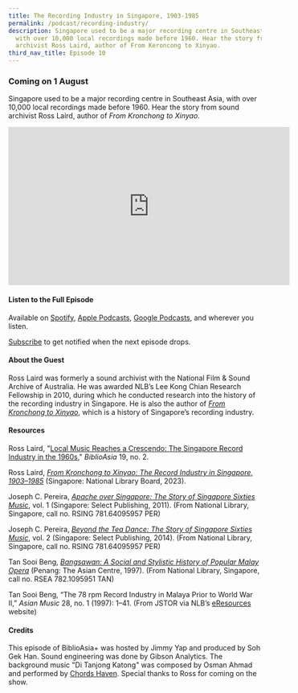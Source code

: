 ```yaml
---
title: The Recording Industry in Singapore, 1903-1985
permalink: /podcast/recording-industry/
description: Singapore used to be a major recording centre in Southeast Asia,
  with over 10,000 local recordings made before 1960. Hear the story from sound
  archivist Ross Laird, author of From Keroncong to Xinyao.
third_nav_title: Episode 10
---
```

### Coming on 1 August

Singapore used to be a major recording centre in Southeast Asia, with over 10,000 local recordings made before 1960. Hear the story from sound archivist Ross Laird, author of *From Kronchong to Xinyao*.

<iframe allowfullscreen="" allow="accelerometer; autoplay; clipboard-write; encrypted-media; gyroscope; picture-in-picture; web-share" frameborder="0" title="YouTube video player" src="https://www.youtube.com/embed/0CjUWHrPAWQ" height="315" width="560"></iframe>

#### **Listen to the Full Episode** ####

Available on [Spotify](https://open.spotify.com/show/66PYiIthr1KqQhJ82XH4DN), [Apple Podcasts](https://podcasts.apple.com/us/podcast/biblioasia/id1688142751), [Google Podcasts](https://podcasts.google.com/feed/aHR0cHM6Ly9mZWVkcy5jYXB0aXZhdGUuZm0vYmlibGlvYXNpYS8), and wherever you listen.

[Subscribe](https://open.spotify.com/show/66PYiIthr1KqQhJ82XH4DN) to get notified when the next episode drops.

#### **About the Guest** ####

Ross Laird was formerly a sound archivist with the National Film &amp; Sound Archive of Australia. He was awarded NLB’s Lee Kong Chian Research Fellowship in 2010, during which he conducted research into the history of the recording industry in Singapore. He is also the author of [*From Kronchong to Xinyao*](https://biblioasia.nlb.gov.sg/vol-19/issue-2/jul-sep-2023/singapore-record-industry-1960s/), which is a history of Singapore’s recording industry.

 

 

#### **Resources** ####

Ross Laird, "[Local Music Reaches a Crescendo: The Singapore Record Industry in the 1960s](https://biblioasia.nlb.gov.sg/vol-19/issue-2/jul-sep-2023/singapore-record-industry-1960s/)," *BiblioAsia* 19, no. 2. 


Ross Laird, [*From Kronchong to Xinyao: The Record Industry in Singapore, 1903–1985*](https://eservice.nlb.gov.sg/item_holding.aspx?bid=205959499) (Singapore: National Library Board, 2023).

Joseph C. Pereira, [*Apache over Singapore: The Story of Singapore Sixties Music*](https://eservice.nlb.gov.sg/item_holding.aspx?bid=14220601), vol. 1 (Singapore: Select Publishing, 2011). (From National Library, Singapore, call no. RSING 781.64095957 PER)

 

Joseph C. Pereira, [*Beyond the Tea Dance: The Story of Singapore Sixties Music*](https://catalogue.nlb.gov.sg/cgi-bin/spydus.exe/ENQ/WPAC/BIBENQ?SETLVL=1&amp;BRN=200180088), vol. 2 (Singapore: Select Publishing, 2014). (From National Library, Singapore, call no. RSING 781.64095957 PER)

 

Tan Sooi Beng, [*Bangsawan: A Social and Stylistic History of Popular Malay Opera*](https://catalogue.nlb.gov.sg/cgi-bin/spydus.exe/ENQ/WPAC/BIBENQ?SETLVL=1&amp;BRN=9454231) (Penang: The Asian Centre, 1997). (From National Library, Singapore, call no. RSEA 782.1095951 TAN)

 

Tan Sooi Beng, “The 78 rpm Record Industry in Malaya Prior to World War II,” *Asian Music* 28, no. 1 (1997): 1–41. (From JSTOR via NLB’s [eResources](https://eresources.nlb.gov.sg/main) website)

 

 

#### **Credits** ####

This episode of BiblioAsia+ was hosted by Jimmy Yap and produced by Soh Gek Han. Sound engineering was done by Gibson Analytics. The background music "Di Tanjong Katong" was composed by Osman Ahmad and performed by&nbsp;[Chords Haven](https://www.youtube.com/watch?v=uA2v7ka5TAI). Special thanks to Ross for coming on the show.